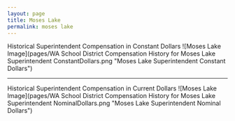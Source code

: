 ```yaml
---
layout: page
title: Moses Lake
permalink: moses lake
---
```



Historical Superintendent Compensation in Constant Dollars
![Moses Lake Image](pages/WA School District Compensation History for Moses Lake Superintendent ConstantDollars.png "Moses Lake Superintendent Constant Dollars")

___

Historical Superintendent Compensation in Current Dollars
![Moses Lake Image](pages/WA School District Compensation History for Moses Lake Superintendent NominalDollars.png "Moses Lake Superintendent Nominal Dollars")